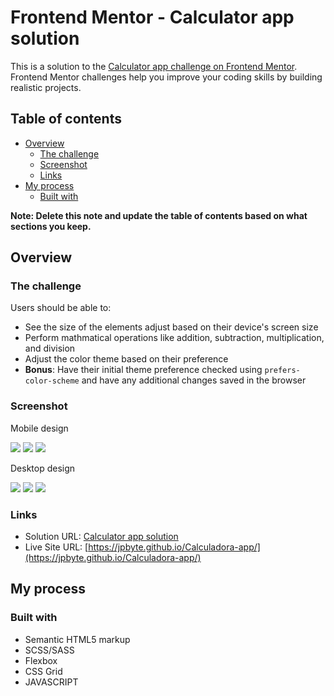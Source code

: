 # Frontend Mentor - Calculator app solution

This is a solution to the [Calculator app challenge on Frontend Mentor](https://www.frontendmentor.io/challenges/calculator-app-9lteq5N29). Frontend Mentor challenges help you improve your coding skills by building realistic projects. 

## Table of contents


- [Overview](#overview)
  - [The challenge](#the-challenge)
  - [Screenshot](#screenshot)
  - [Links](#links)
- [My process](#my-process)
  - [Built with](#built-with)

**Note: Delete this note and update the table of contents based on what sections you keep.**

## Overview

### The challenge

Users should be able to:

- See the size of the elements adjust based on their device's screen size
- Perform mathmatical operations like addition, subtraction, multiplication, and division
- Adjust the color theme based on their preference
- **Bonus**: Have their initial theme preference checked using `prefers-color-scheme` and have any additional changes saved in the browser

### Screenshot

Mobile design

![](design/mobile-design-theme-1.jpg)
![](design/mobile-design-theme-2.jpg)
![](design/mobile-design-theme-3.jpg)

Desktop design

![](design/desktop-design-theme-1.jpg)
![](design/desktop-design-theme-2.jpg)
![](design/desktop-design-theme-3.jpg)


### Links

- Solution URL: [Calculator app solution](https://www.frontendmentor.io/solutions/calculator-app-5IeD5uW117)
- Live Site URL: [https://jpbyte.github.io/Calculadora-app/](https://jpbyte.github.io/Calculadora-app/)

## My process

### Built with

- Semantic HTML5 markup
- SCSS/SASS
- Flexbox
- CSS Grid
- JAVASCRIPT
